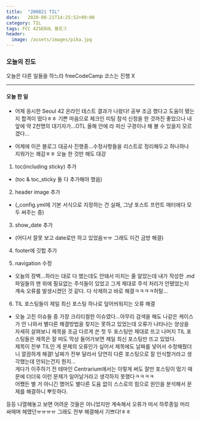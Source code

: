 ```yaml
---
title:  "200821 TIL"
date:   2020-08-21T14:25:52+09:00
category: TIL
tags: FCC 42SEOUL 블로그
header:
  image: /assets/images/pika.jpg
---
```


<h3>오늘의 진도</h3>

오늘은 다른 일들을 하느라 freeCodeCamp 코스는 진행 X

<hr>

<h4>오늘 한 일</h4>

 - 어제 응시한 Seoul 42 온라인 테스트 결과가 나왔다! 공부 조금 했다고 도움이 됐는지 합격이 떴다ㅎㅎ 기쁜 마음으로 체크인 미팅 참석 신청을 한 것까진 좋았으나 내 앞에 약 2천명의 대기자가...OTL 올해 안에 라 피신 구경이나 해 볼 수 있을지 모르겠다...

 - 어제에 이은 블로그 대공사 진행중...수정사항들을 리스트로 정리해두고 하나하나 지워가는 쾌감ㅎㅎ 오늘 한 것만 해도 대강

1. toc(including sticky) 추가 
 - (toc & toc_sticky 둘 다 추가해야 했음)

2. header image 추가
 - (_config.yml에 기본 서식으로 지정하는 건 실패, 그냥 포스트 프런트 매터에다 모두 써주는 중)

3. show_date 추가
 - (어디서 잘못 보고 date로만 하고 있었음ㅠㅠ 그래도 이건 금방 해결)

4. footer에 깃헙 추가

5. navigation 수정
 - 오늘의 장벽...하라는 대로 다 했는데도 안돼서 미치는 줄 알았는데 내가 작성한 .md 파일들의 맨 위에 필요없는 주석들이 있었고 그게 제대로 주석 처리가 안됐었는지 계속 오류를 발생시켰던 것 같다. 다 삭제하고 바로 해결ㅋㅋㅋㅋ허탈... 

6. TIL 포스팅들이 제일 최신 포스팅 하나로 덮어씌워지는 오류 해결
 - 오늘 고친 이슈들 중 가장 크리티컬한 이슈였다...아무리 검색을 해도 나같은 케이스가 안 나와서 별다른 해결방법을 찾지는 못하고 있었는데
오류가 나타나는 양상을 자세히 살펴보니 제목을 조금 다르게 쓴 첫 두 포스팅만 제대로 뜨고 나머지 TIL 포스팅들은 제목은 잘 떠도 막상 들어가보면 제일 최신 포스팅만 뜨고 있었다. 
<br>제목이 전부 TIL인 게 문제의 오류인가 싶어서 제목에도 날짜를 넣어서 수정해줬더니 깔끔하게 해결! 날짜가 전부 달라서 당연히 다른 포스팅으로 잘 인식할거라고 생각했는데 안되는건지 뭔지...
<br>게다가 이주하기 전 테마인 Centrarium에서는 이렇게 써도 잘만 포스팅이 떴기 때문에 더더욱 이런 문제가 일어날거라고 생각하지 못했다ㅋㅋㅋㅋ
<br>어쨌든 별 거 아니긴 했어도 별다른 도움 없이 스스로의 힘으로 원인을 분석해서 문제를 해결하니 뿌듯하다.

등등 나열해놓고 보면 어려운 것들은 아니었지만 계속해서 오류가 떠서 하루종일 머리 싸매며 헤맸던ㅠㅠㅠㅠ 그래도 전부 해결해서 기쁘다!ㅎㅎ
